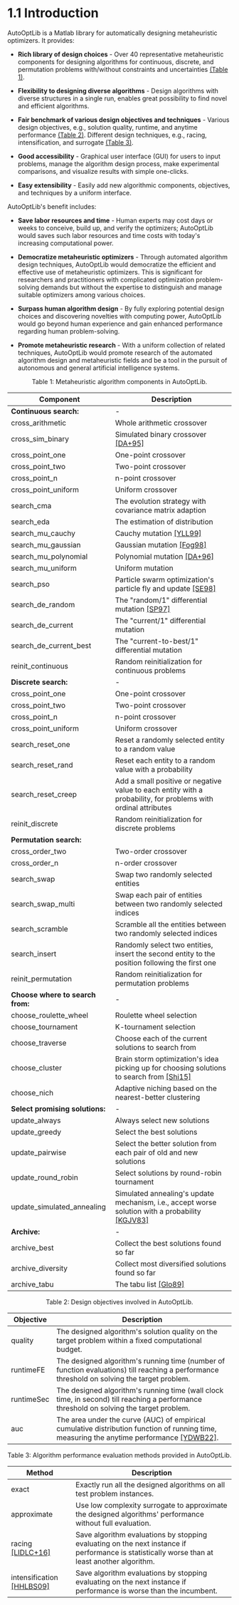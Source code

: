 # 1.1 Introduction

AutoOptLib is a Matlab library for automatically designing metaheuristic optimizers. It provides:

+ **Rich library of design choices** - Over 40 representative metaheuristic components for designing algorithms for continuous, discrete, and permutation problems with/without constraints and uncertainties [(Table 1)](#table1).

+ **Flexibility to designing diverse algorithms** - Design algorithms with diverse structures in a single run, enables great possibility to find novel and efficient algorithms.
 
+ **Fair benchmark of various design objectives and techniques** - Various design objectives, e.g., solution quality, runtime, and anytime performance [(Table 2)](#table2). 
Different design techniques, e.g., racing, intensification, and surrogate [(Table 3)](#table3).

+ **Good accessibility** - Graphical user interface (GUI) for users to input problems, manage the algorithm design process, make experimental comparisons, and visualize results with simple one-clicks.

+ **Easy extensibility** - Easily add new algorithmic components, objectives, and techniques by a uniform interface.

AutoOptLib's benefit includes:

+ **Save labor resources and time** - Human experts may cost days or weeks to conceive, build up, and verify the optimizers; AutoOptLib would saves such labor resources and time costs with today's increasing computational power. 

+ **Democratize metaheuristic optimizers** - Through automated algorithm design techniques, AutoOptLib would democratize the efficient and effective use of metaheuristic optimizers. This is significant for researchers and practitioners with complicated optimization problem-solving demands but without the expertise to distinguish and manage suitable optimizers among various choices. 

+ **Surpass human algorithm design** - By fully exploring potential design choices and discovering novelties with computing power, AutoOptLib would go beyond human experience and gain enhanced performance regarding human problem-solving.

+ **Promote metaheuristic research** - With a uniform collection of related techniques, AutoOptLib would promote research of the automated algorithm design and metaheuristic fields and be a tool in the pursuit of autonomous and general artificial intelligence systems.


<a name="table1"></a>
<div style="text-align: center;">Table 1: Metaheuristic algorithm components in AutoOptLib.</div>

| Component                        | Description                                                                                                                      |
|----------------------------------|----------------------------------------------------------------------------------------------------------------------------------|
| **Continuous search:**           | -                                                                                                                                |
| cross\_arithmetic                | Whole arithmetic crossover                                                                                                       |
| cross\_sim\_binary               | Simulated binary crossover [[DA+95]](../References/ref.html#DA+95)                                                               |
| cross\_point\_one                | One-point crossover                                                                                                              |
| cross\_point\_two                | Two-point crossover                                                                                                              |
| cross\_point\_n                  | n-point crossover                                                                                                                |
| cross\_point\_uniform            | Uniform crossover                                                                                                                |
| search\_cma                      | The evolution strategy with covariance matrix adaption                                                                           |
| search\_eda                      | The estimation of distribution                                                                                                   |
| search\_mu\_cauchy               | Cauchy mutation   [[YLL99]](../References/ref.html#YLL99)                                                                        |
| search\_mu\_gaussian             | Gaussian mutation [[Fog98]](../References/ref.html#Fog98)                                                                        |
| search\_mu\_polynomial           | Polynomial mutation [[DA+96]](../References/ref.html#DA+96)                                                                      |
| search\_mu\_uniform              | Uniform mutation                                                                                                                 |
| search\_pso                      | Particle swarm optimization's particle fly and update [[SE98]](../References/ref.html#SE98)                                      |
| search\_de\_random               | The "random/1" differential mutation    [[SP97]](../References/ref.html#SP97)                                                    |
| search\_de\_current              | The "current/1" differential mutation                                                                                            |
| search\_de\_current\_best        | The "current-to-best/1" differential mutation                                                                                    |
| reinit\_continuous               | Random reinitialization for continuous problems                                                                                  |
| **Discrete search:**             | -                                                                                                                                |
| cross\_point\_one                | One-point crossover                                                                                                              |
| cross\_point\_two                | Two-point crossover                                                                                                              |
| cross\_point\_n                  | n-point crossover                                                                                                                |
| cross\_point\_uniform            | Uniform crossover                                                                                                                |
| search\_reset\_one               | Reset a randomly selected entity to a random value                                                                               |
| search\_reset\_rand              | Reset each entity to a random value with a probability                                                                           |
| search\_reset\_creep             | Add a small positive or negative value to each entity with a probability, for problems with ordinal attributes                   |
| reinit\_discrete                 | Random reinitialization for discrete problems                                                                                    |
| **Permutation search:**          |                                                                                                                                  |
| cross\_order\_two                | Two-order crossover                                                                                                              |
| cross\_order\_n                  | n-order crossover                                                                                                                |
| search\_swap                     | Swap two randomly selected entities                                                                                              |
| search\_swap\_multi              | Swap each pair of entities between two randomly selected indices                                                                 |
| search\_scramble                 | Scramble all the entities between two randomly selected indices                                                                  |
| search\_insert                   | Randomly select two entities, insert the second entity to the position following the first one                                   |
| reinit\_permutation              | Random reinitialization for permutation problems                                                                                 |
| **Choose where to search from:** | -                                                                                                                                |
| choose\_roulette\_wheel          | Roulette wheel selection                                                                                                         |
| choose\_tournament               | K-tournament selection                                                                                                           |
| choose\_traverse                 | Choose each of the current solutions to search from                                                                              |
| choose\_cluster                  | Brain storm optimization's idea picking up for choosing solutions to search from [[Shi15]](../References/ref.html#Shi15)         |
| choose\_nich                     | Adaptive niching based on the nearest-better clustering                                                                          |
| **Select promising solutions:**  | -                                                                                                                                |
| update\_always                   | Always select new solutions                                                                                                      |
| update\_greedy                   | Select the best solutions                                                                                                        |
| update\_pairwise                 | Select the better solution from each pair of old and new solutions                                                               |
| update\_round\_robin             | Select solutions by round-robin tournament                                                                                       |
| update\_simulated\_annealing     | Simulated annealing's update mechanism, i.e., accept worse solution with a probability [[KGJV83]](../References/ref.html#KGJV83) |
| **Archive:**                     | -                                                                                                                                |
| archive\_best                    | Collect the best solutions found so far                                                                                          |
| archive\_diversity               | Collect most diversified solutions found so far                                                                                  |
| archive\_tabu                    | The tabu list [[Glo89]](../References/ref.html#Glo89)                                                                            |



<a name="table2"></a>
<div style="text-align: center;">Table 2: Design objectives involved in AutoOptLib.</div>

| Objective  | Description                                                                                                                                                                |
|------------|----------------------------------------------------------------------------------------------------------------------------------------------------------------------------|
| quality    | The designed algorithm's solution quality on the target problem within a fixed computational budget.                                                                       |
| runtimeFE  | The designed algorithm's running time (number of function evaluations) till reaching a performance threshold on solving the target problem.                                |
| runtimeSec | The designed algorithm's running time (wall clock time, in second) till reaching a performance threshold on solving the target problem.                                    |
| auc        | The area under the curve (AUC) of empirical cumulative distribution function of running time, measuring the anytime performance [[YDWB22]](../References/ref.html#YDWB22). |


<a name="table3"></a>
<div style="text-align: center;">Table 3: Algorithm performance evaluation methods provided in AutoOptLib.</div>

| Method                                                      | Description                                                                                                                                   |
|-------------------------------------------------------------|-----------------------------------------------------------------------------------------------------------------------------------------------|
| exact                                                       | Exactly run all the designed algorithms on all test problem instances.                                                                        |
| approximate                                                 | Use low complexity surrogate to approximate the designed algorithms' performance without full evaluation.                                     |
| racing [[LIDLC+16]](../References/ref.html#LIDLC+16)        | Save algorithm evaluations by stopping evaluating on the next instance if performance is statistically worse than at least another algorithm. |
| intensification [[HHLBS09]](../References/ref.html#HHLBS09) | Save algorithm evaluations by stopping evaluating on the next instance if performance is worse than the incumbent.                            |


